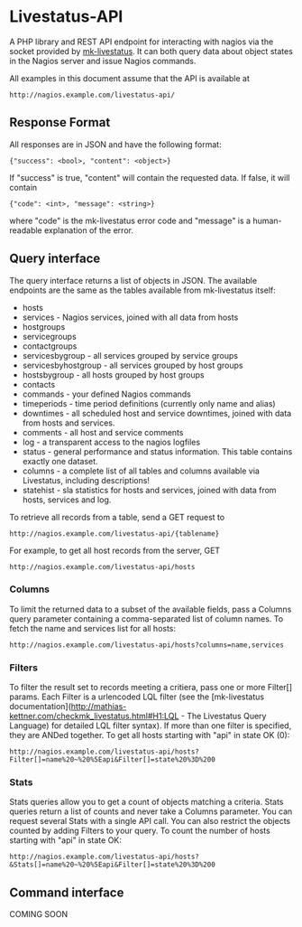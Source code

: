 # Livestatus-API

A PHP library and REST API endpoint for interacting with nagios via the socket
provided by [mk-livestatus](http://mathias-kettner.com/checkmk_livestatus.html). It can both query data about object states in the
Nagios server and issue Nagios commands.

All examples in this document assume that the API is available at

    http://nagios.example.com/livestatus-api/

## Response Format

All responses are in JSON and have the following format:

    {"success": <bool>, "content": <object>}

If "success" is true, "content" will contain the requested data. If false, it
will contain

    {"code": <int>, "message": <string>}

where "code" is the mk-livestatus error code and "message" is a human-readable
explanation of the error.

## Query interface

The query interface returns a list of objects in JSON. The available endpoints are
the same as the tables available from mk-livestatus itself:

* hosts
* services - Nagios services, joined with all data from hosts
* hostgroups
* servicegroups
* contactgroups
* servicesbygroup - all services grouped by service groups
* servicesbyhostgroup - all services grouped by host groups
* hostsbygroup - all hosts grouped by host groups
* contacts
* commands - your defined Nagios commands
* timeperiods - time period definitions (currently only name and alias)
* downtimes - all scheduled host and service downtimes, joined with data from hosts and services.
* comments - all host and service comments
* log - a transparent access to the nagios logfiles
* status - general performance and status information. This table contains exactly one dataset.
* columns - a complete list of all tables and columns available via Livestatus, including descriptions!
* statehist -  sla statistics for hosts and services, joined with data from hosts, services and log.


To retrieve all records from a table, send a GET request to

    http://nagios.example.com/livestatus-api/{tablename}

For example, to get all host records from the server, GET

    http://nagios.example.com/livestatus-api/hosts

### Columns

To limit the returned data to a subset of the available fields, pass a Columns
query parameter containing a comma-separated list of column names. To fetch the
name and services list for all hosts:

    http://nagios.example.com/livestatus-api/hosts?columns=name,services

### Filters

To filter the result set to records meeting a critiera, pass one or more
Filter[] params. Each Filter is a urlencoded LQL filter (see the [mk-livestatus
documentation](http://mathias-kettner.com/checkmk_livestatus.html#H1:LQL - The Livestatus Query Language) 
for detailed LQL filter syntax). If more than one filter is specified, they are 
ANDed together. To get all hosts starting with "api" in state OK (0):

    http://nagios.example.com/livestatus-api/hosts?Filter[]=name%20~%20%5Eapi&Filter[]=state%20%3D%200

### Stats

Stats queries allow you to get a count of objects matching a criteria. Stats
queries return a list of counts and never take a Columns parameter. You can
request several Stats with a single API call. You can also restrict the objects
counted by adding Filters to your query. To count the number of hosts starting
with "api" in state OK:

    http://nagios.example.com/livestatus-api/hosts?&Stats[]=name%20~%20%5Eapi&Filter[]=state%20%3D%200
    
## Command interface

COMING SOON
